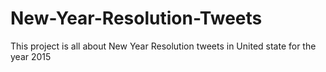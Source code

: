 # New-Year-Resolution-Tweets
This project is all about New Year Resolution tweets in United state for the year 2015
